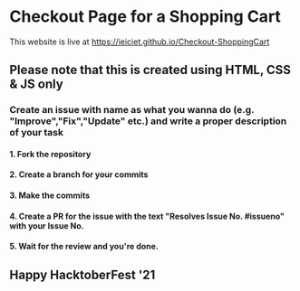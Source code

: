 # Checkout Page for a Shopping Cart
This website is live at https://ieiciet.github.io/Checkout-ShoppingCart

## Please note that this is created using HTML, CSS & JS only
### Create an issue with name as what you wanna do (e.g. "Improve","Fix","Update" etc.) and write a proper description of your task
#### 1. Fork the repository
#### 2. Create a branch for your commits
#### 3. Make the commits
#### 4. Create a PR for the issue with the text "Resolves Issue No. #issueno" with your Issue No. 
#### 5. Wait for the review and you're done.
## Happy HacktoberFest '21

